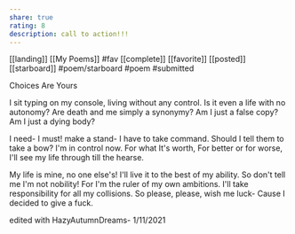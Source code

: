 ```yaml
---
share: true
rating: 8
description: call to action!!!
---
```

[[landing]] [[My Poems]] #fav
[[complete]] [[favorite]] [[posted]] [[starboard]]   #poem/starboard #poem #submitted 

Choices Are Yours 

I sit typing on my console,
living without any control.
Is it even a life with no autonomy?
Are death and me simply a synonymy?
Am I just a false copy?
Am I just a dying body?
  
I need- I must! make a stand-
I have to take command.
Should I tell them to take a bow?
I'm in control now.
For what It's worth,
For better or for worse,
I'll see my life through till the hearse.
  
My life is mine, no one else's!
I'll live it to the best of my ability.
So don't tell me I'm not nobility!
For I'm the ruler of my own ambitions.
I'll take responsibility for all my collisions.
So please, please, wish me luck-
Cause I decided to give a fuck.

edited with HazyAutumnDreams- 1/11/2021